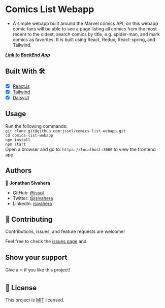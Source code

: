 # Comics List Webapp

- A simple webapp built around the Marvel comics API, on this webapp comic fans will be able to see a page listing all comics from the most recent to the oldest, search comics by title, e.g. spider-man, and mark comics as favorites. It is built using React, Redux, React-spring, and Tailwind.

***[Link to BackEnd App](https://github.com/jssol/comics-list-api)***

## Built With 🛠️

- [x] [ReactJs](https://reactjs.org/)
- [x] [Tailwind](https://tailwindcss.com/)
- [x] [DaisyUI](https://daisyui.com/)

## Usage

Run the following commands:</br>
`git clone git@github.com:jssol/comics-list-webapp.git`</br>
`cd comics-list-webapp`</br>
`npm install`</br>
`npm start`</br>
Open a browser and go to: `https://localhost:3000` to view the frontend app.

## Authors

👤 **Jonathan Sivahera**

- GitHub: [@jssol](https://github.com/jssol)
- Twitter: [@jsivahera](https://twitter.com/jsivahera)
- LinkedIn: [jsivahera](https://www.linkedin.com/in/jsivahera/)

## 🤝 Contributing

Contributions, issues, and feature requests are welcome!

Feel free to check the [issues page](https://github.com/jssol/comics-list-webapp/issues) and

## Show your support

Give a ⭐️ if you like this project!

## 📝 License

This project is [MIT](./MIT.md) licensed.
